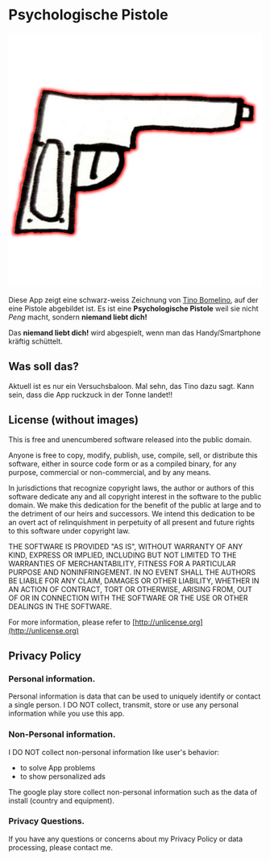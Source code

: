 # Psychologische Pistole

![logo](img/Icon.png)

Diese App zeigt eine schwarz-weiss Zeichnung von [Tino Bomelino](http://bomelino.de), auf der
eine Pistole abgebildet ist. Es ist eine **Psychologische Pistole** weil sie
nicht *Peng* macht, sondern **niemand liebt dich!**

Das **niemand liebt dich!** wird abgespielt, wenn man das Handy/Smartphone
kräftig schüttelt.

## Was soll das?

Aktuell ist es nur ein Versuchsbaloon. Mal sehn, das Tino dazu sagt. Kann sein,
dass die App ruckzuck in der Tonne landet!!

## License (without images)

This is free and unencumbered software released into the public domain.

Anyone is free to copy, modify, publish, use, compile, sell, or distribute this software, either in source code form or as a compiled binary, for any purpose, commercial or non-commercial, and by any means.

In jurisdictions that recognize copyright laws, the author or authors of this software dedicate any and all copyright interest in the software to the public domain. We make this dedication for the benefit of the public at large and to the detriment of our heirs and successors. We intend this dedication to be an overt act of relinquishment in perpetuity of all present and future rights to this software under copyright law.

THE SOFTWARE IS PROVIDED "AS IS", WITHOUT WARRANTY OF ANY KIND, EXPRESS OR IMPLIED, INCLUDING BUT NOT LIMITED TO THE WARRANTIES OF MERCHANTABILITY, FITNESS FOR A PARTICULAR PURPOSE AND NONINFRINGEMENT. IN NO EVENT SHALL THE AUTHORS BE LIABLE FOR ANY CLAIM, DAMAGES OR OTHER LIABILITY, WHETHER IN AN ACTION OF CONTRACT, TORT OR OTHERWISE, ARISING FROM, OUT OF OR IN CONNECTION WITH THE SOFTWARE OR THE USE OR OTHER DEALINGS IN THE SOFTWARE.

For more information, please refer to [http://unlicense.org](http://unlicense.org)

## Privacy Policy

### Personal information.

Personal information is data that can be used to uniquely identify or contact a single person. I DO NOT collect, transmit, store or use any personal information while you use this app.

### Non-Personal information.

I DO NOT collect non-personal information like user's behavior:

 -  to solve App problems
 -  to show personalized ads

The google play store collect non-personal information such as the data of install (country and equipment).

### Privacy Questions.

If you have any questions or concerns about my Privacy Policy or data processing, please contact me.
